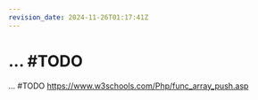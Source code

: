 ```yaml
---
revision_date: 2024-11-26T01:17:41Z
---
```

# ... #TODO
... #TODO
https://www.w3schools.com/Php/func_array_push.asp
